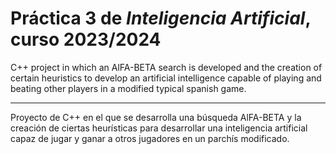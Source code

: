 # Práctica 3 de *Inteligencia Artificial*, curso 2023/2024

C++ project in which an AlFA-BETA search is developed and the creation of certain heuristics to develop an artificial intelligence capable of playing and beating other players in a modified typical spanish game.

--------

Proyecto de C++ en el que se desarrolla una búsqueda AlFA-BETA y la creación de ciertas heurísticas para desarrollar una inteligencia artificial capaz de jugar y ganar a otros jugadores en un parchís modificado.
